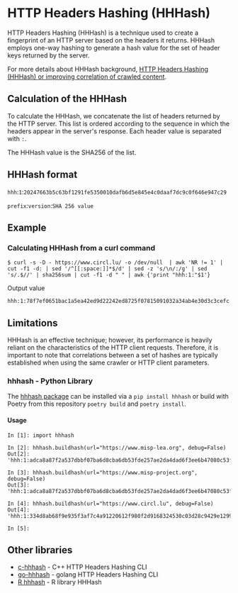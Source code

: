 # HTTP Headers Hashing (HHHash)

HTTP Headers Hashing (HHHash) is a technique used to create a fingerprint of an HTTP server based on the headers it returns. HHHash employs one-way hashing to generate a hash value for the set of header keys returned by the server.

For more details about HHHash background, [HTTP Headers Hashing (HHHash) or improving correlation of crawled content](https://www.foo.be/2023/07/HTTP-Headers-Hashing_HHHash).

## Calculation of the HHHash

To calculate the HHHash, we concatenate the list of headers returned by the HTTP server. This list is ordered according to the sequence in which the headers appear in the server's response. Each header value is separated with `:`. 

The HHHash value is the SHA256 of the list.

## HHHash format

`hhh`:`1`:`20247663b5c63bf1291fe5350010dafb6d5e845e4c0daaf7dc9c0f646e947c29`

`prefix`:`version`:`SHA 256 value`

## Example

### Calculating HHHash from a curl command

~~~
$ curl -s -D - https://www.circl.lu/ -o /dev/null  | awk 'NR != 1' | cut -f1 -d: | sed '/^[[:space:]]*$/d' | sed -z 's/\n/:/g' | sed 's/.$//' | sha256sum | cut -f1 -d " " | awk {'print "hhh:1:"$1'}
~~~

Output value
~~~
hhh:1:78f7ef0651bac1a5ea42ed9d22242ed8725f07815091032a34ab4e30d3c3cefc
~~~

## Limitations 

HHHash is an effective technique; however, its performance is heavily reliant on the characteristics of the HTTP client requests. Therefore, it is important to note that correlations between a set of hashes are typically established when using the same crawler or HTTP client parameters.

### hhhash - Python Library

The [hhhash package](https://pypi.org/project/hhhash/) can be installed via a `pip install hhhash` or build with Poetry from this repository `poetry build` and `poetry install`.

#### Usage

~~~ipython
In [1]: import hhhash

In [2]: hhhash.buildhash(url="https://www.misp-lea.org", debug=False)
Out[2]: 'hhh:1:adca8a87f2a537dbbf07ba6d8cba6db53fde257ae2da4dad6f3ee6b47080c53f'

In [3]: hhhash.buildhash(url="https://www.misp-project.org", debug=False)
Out[3]: 'hhh:1:adca8a87f2a537dbbf07ba6d8cba6db53fde257ae2da4dad6f3ee6b47080c53f'

In [4]: hhhash.buildhash(url="https://www.circl.lu", debug=False)
Out[4]: 'hhh:1:334d8ab68f9e935f3af7c4a91220612f980f2d9168324530c03d28c9429e1299'

In [5]:
~~~

## Other libraries

- [c-hhhash](https://github.com/hrbrmstr/c-hhhash) - C++ HTTP Headers Hashing CLI
- [go-hhhash](https://github.com/hrbrmstr/go-hhhash) - golang HTTP Headers Hashing CLI
- [R hhhash](https://github.com/hrbrmstr/hhhash) - R library HHHash
